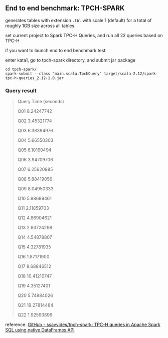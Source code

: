 ## End to end benchmark: TPCH-SPARK

generates tables with extension `.tbl` with scale 1 (default) for a total of roughly 1GB size across all tables.

set current project to Spark TPC-H Queries, and run all 22 queries based on TPC-H



if you want to launch end to end benchmark test:

enter kata1, go to tpch-spark directory, and submit jar package

```shell
cd tpch-spark/
spark-submit --class "main.scala.TpchQuery" target/scala-2.12/spark-tpc-h-queries_2.12-1.0.jar
```

### Query result

> Query   Time (seconds)
> 
> Q01     8.24247742
> 
> Q02     3.45321774
> 
> Q03     6.38394976
> 
> Q04     5.66550303
> 
> Q05     6.10160494
> 
> Q06     3.94709706
> 
> Q07     6.25620985
> 
> Q08     5.88419056
> 
> Q09     8.04950333
> 
> Q10     5.98689461
> 
> Q11     2.11859703
> 
> Q12     4.86904621
> 
> Q13     2.93724298
> 
> Q14     4.54878807
> 
> Q15     4.32781935
> 
> Q16     1.87171900
> 
> Q17     8.68846512
> 
> Q18     10.41210747
> 
> Q19     4.35127401
> 
> Q20     5.74984026
> 
> Q21     19.27814484
> 
> Q22     1.92593896
> 



reference: [GitHub - ssavvides/tpch-spark: TPC-H queries in Apache Spark SQL using native DataFrames API](https://github.com/ssavvides/tpch-spark)


